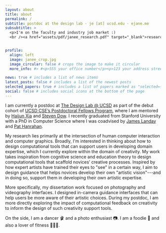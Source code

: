 ```yaml
---
layout: about
title: about
permalink: /
subtitle: postdoc at the design lab · je [at] ucsd.edu · ejane.me
subsubtitle: >
  <p>I'm on the faculty and industry job market :)
  <br /><a href="assets/pdf/janee_research.pdf" target="_blank">research</a> · <a href="assets/pdf/janee_teaching.pdf" target="_blank">teaching</a> · <a href="assets/pdf/janee_diversity.pdf" target="_blank">diversity</a> · <a href="assets/pdf/janee_cv.pdf" target="_blank">cv</a></p>


profile:
  align: left
  image: janee_crop.jpg
  image_circular: false # crops the image to make it circular
  more_info: #> #<p>555 your office number</p><p>123 your address street</p><p>Your City, State 12345</p>

news: true # includes a list of news items
latest_posts: false # includes a list of the newest posts
selected_papers: true # includes a list of papers marked as "selected={true}"
social: false # includes social icons at the bottom of the page
---
```


I am currently a postdoc at [The Design Lab @ UCSD](https://designlab.ucsd.edu/meet-member-of-postdoctoral-fellowship-programs-debut-cohort-jane-e/) as part of the debut cohort of [UCSD CSE’s Postdoctoral Fellows Program](https://twitter.com/ucsd_cse/status/1352343609417166849), where I am mentored by [Haijun Xia](https://creativity.ucsd.edu/) and [Steven Dow](https://protolab.ucsd.edu/). I recently graduated from Stanford University with a PhD in Computer Science where I was coadvised by [James Landay](https://www.landay.org/) and [Pat Hanrahan](http://graphics.stanford.edu/~hanrahan/).

My research lies primarily at the intersection of human computer interaction and computer graphics. Broadly, I'm interested in thinking about how to design computational tools that can support users in developing domain expertise, which I currently explore within the domain of creativity. My work takes inspiration from cognitive science and education theory to design computational tools that scaffold novices’ creative processes. Inspired by how expert artists have trained their eyes to "see" in a certain way, I aim to design guidance that helps novices develop their own "artistic vision"---and in doing so, support them in developing their own artistic expertise.

More specifically, my dissertation work focused on photography and videography interfaces. I designed in-camera guidance interfaces that can help users be more aware of their artistic choices. During my postdoc, I am more directly exploring the impact of computational feedback on creativity to inform the design of such creativity support tools. 

<!--Broadly I am interested in using computation to provide scaffolding that can encourage novices to develop their own artistic expertise as they are performing creative tasks. Earlier on in my PhD, I also did some work looking at natural human-drone interaction.-->

<!-- I am grateful for the support that funded much of my PhD research. I was fortunate to have been supported for several years by the [Brown Institute for Media Innovation](http://brown.columbia.edu/) through a Brown Fellowship and several Magic Grants. I was also supported for a year by the [Hasso Plattner Institute-Stanford Design Thinking Research Program](https://hpi.de/en/dtrp/program/overview.html) and was one of the 2018 [Microsoft Research Dissertation Grant](https://www.microsoft.com/en-us/research/blog/microsoft-research-dissertation-grants-broadening-the-phd-pipeline-to-increase-innovation/) recipients. In 2015, I was supported by a Microsoft Research Women's Fellowship.

I graduated in June 2012 from Princeton University with a Bachelors in Computer Science and a Certificate in Applied and Computational Mathematics. After college, I worked as a Software Development Engineer for two years on the Photos and Videos (Apps for Creative Expressions) team at Microsoft. -->


On the side, I am a dancer 🩰 and a photo enthusiast 📷. I am a foodie 🍛 and also a lover of fitness 🤸🏻‍♀️.

<!-- Write your biography here. Tell the world about yourself. Link to your favorite [subreddit](http://reddit.com). You can put a picture in, too. The code is already in, just name your picture `prof_pic.jpg` and put it in the `img/` folder.

Put your address / P.O. box / other info right below your picture. You can also disable any of these elements by editing `profile` property of the YAML header of your `_pages/about.md`. Edit `_bibliography/papers.bib` and Jekyll will render your [publications page](/al-folio/publications/) automatically.

Link to your social media connections, too. This theme is set up to use [Font Awesome icons](https://fontawesome.com/) and [Academicons](https://jpswalsh.github.io/academicons/), like the ones below. Add your Facebook, Twitter, LinkedIn, Google Scholar, or just disable all of them.
 -->